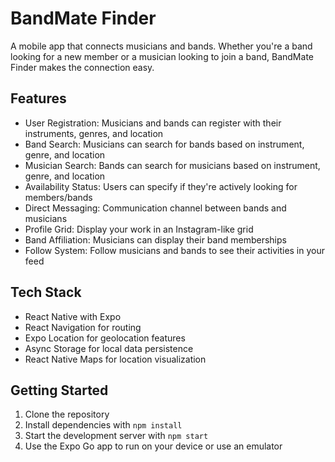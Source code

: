 # BandMate Finder

A mobile app that connects musicians and bands. Whether you're a band looking for a new member or a musician looking to join a band, BandMate Finder makes the connection easy.

## Features

- User Registration: Musicians and bands can register with their instruments, genres, and location
- Band Search: Musicians can search for bands based on instrument, genre, and location
- Musician Search: Bands can search for musicians based on instrument, genre, and location
- Availability Status: Users can specify if they're actively looking for members/bands
- Direct Messaging: Communication channel between bands and musicians
- Profile Grid: Display your work in an Instagram-like grid
- Band Affiliation: Musicians can display their band memberships
- Follow System: Follow musicians and bands to see their activities in your feed

## Tech Stack

- React Native with Expo
- React Navigation for routing
- Expo Location for geolocation features
- Async Storage for local data persistence
- React Native Maps for location visualization

## Getting Started

1. Clone the repository
2. Install dependencies with `npm install`
3. Start the development server with `npm start`
4. Use the Expo Go app to run on your device or use an emulator